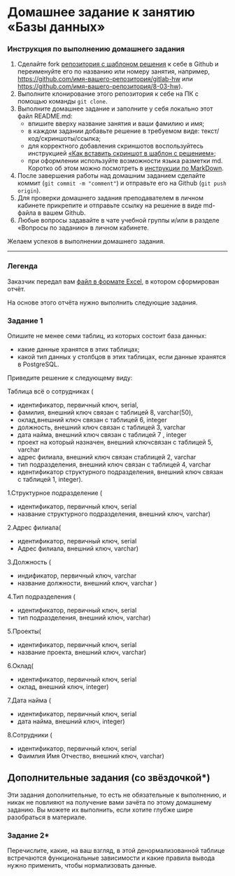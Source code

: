 # Домашнее задание к занятию «Базы данных»

### Инструкция по выполнению домашнего задания

1. Сделайте fork [репозитория c шаблоном решения](https://github.com/netology-code/sys-pattern-homework) к себе в Github и переименуйте его по названию или номеру занятия, например, https://github.com/имя-вашего-репозитория/gitlab-hw или https://github.com/имя-вашего-репозитория/8-03-hw).
2. Выполните клонирование этого репозитория к себе на ПК с помощью команды `git clone`.
3. Выполните домашнее задание и заполните у себя локально этот файл README.md:
   - впишите вверху название занятия и ваши фамилию и имя;
   - в каждом задании добавьте решение в требуемом виде: текст/код/скриншоты/ссылка;
   - для корректного добавления скриншотов воспользуйтесь инструкцией [«Как вставить скриншот в шаблон с решением»](https://github.com/netology-code/sys-pattern-homework/blob/main/screen-instruction.md);
   - при оформлении используйте возможности языка разметки md. Коротко об этом можно посмотреть в [инструкции по MarkDown](https://github.com/netology-code/sys-pattern-homework/blob/main/md-instruction.md).
4. После завершения работы над домашним заданием сделайте коммит (`git commit -m "comment"`) и отправьте его на Github (`git push origin`).
5. Для проверки домашнего задания преподавателем в личном кабинете прикрепите и отправьте ссылку на решение в виде md-файла в вашем Github.
6. Любые вопросы задавайте в чате учебной группы и/или в разделе «Вопросы по заданию» в личном кабинете.

Желаем успехов в выполнении домашнего задания.

---
### Легенда

Заказчик передал вам [файл в формате Excel](https://github.com/netology-code/sdb-homeworks/blob/main/resources/hw-12-1.xlsx), в котором сформирован отчёт. 

На основе этого отчёта нужно выполнить следующие задания.

### Задание 1

Опишите не менее семи таблиц, из которых состоит база данных:

- какие данные хранятся в этих таблицах;
- какой тип данных у столбцов в этих таблицах, если данные хранятся в PostgreSQL.

Приведите решение к следующему виду:

Таблица всё о сотрудниках (

- идентификатор, первичный ключ, serial,
- фамилия, внешний ключ связан с таблицей 8, varchar(50),
- оклад,внешний ключ связан с таблицей 6, integer
- должность, внешний ключ связан с таблицей 3, varchar
- дата найма, внешний ключ связан с таблицей 7 , integer
- проект на который назначен, внешний ключсвязан с таблицей 5,  varchar
- адрес филиала, внешний ключ связан стаблицей 2, varchar
- тип подразделения, внешний ключ связан с таблицей 4, varchar
- идентификатор структурного подразделения, внешний ключ связан с таблицей 1, integer).

1.Структурное подразделение (

- идентификатор, первичный ключ, serial
- название структурного подразделения, внешний ключ, varchar)

2.Адрес филиала(

- идентификатор, первичный ключ, serial
- Адрес филиала, внешний ключ, varchar)

3.Должность (

- индификатор, первичный ключ, varchar
- название должности, внешний ключ,  varchar )

4.Тип подразделения (

- идентификатор, первичный ключ, serial
- тип подразделения, внешний ключ, varchar)

5.Проекты(

- идентификатор, первичный ключ, serial
- название проекта, внешний ключ, varchar)

6.Оклад(

- идентификатор, первичный ключ, serial
- оклад, внешний ключ, integer)

7.Дата найма (

- идентификатор, первичный ключ, serial
- дата найма, внешний ключ, integer)

8.Сотрудники (

- идентификатор, первичный ключ, serial
- Фаимлия Имя Отчество, внешний ключ, varchar)

## Дополнительные задания (со звёздочкой*)
Эти задания дополнительные, то есть не обязательные к выполнению, и никак не повлияют на получение вами зачёта по этому домашнему заданию. Вы можете их выполнить, если хотите глубже шире разобраться в материале.


### Задание 2*

Перечислите, какие, на ваш взгляд, в этой денормализованной таблице встречаются функциональные зависимости и какие правила вывода нужно применить, чтобы нормализовать данные.
